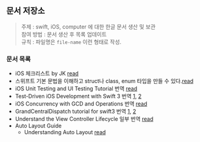 ## 문서 저장소

> 주제 : swift, iOS, computer 에 대한 한글 문서 생산 및 보관  
> 참여 방법 : 문서 생산 후 목록 업데이트  
> 규칙 : 파일명은 `file-name` 이런 형태로 작성.

### 문서 목록

- iOS 체크리스트 by JK [read](2017/ios-checklist.md)
- 스위프트 기본 문법을 이해하고 struct나 class, enum 타입을 만들 수 있다.[read](2017/struct-class-enum.md)
- iOS Unit Testing and UI Testing Tutorial 번역 [read](2017/iOS-Unit-Testing-and-UI-Testing-Tutorial.md)
- Test-Driven iOS Development with Swift 3 번역 [1](2017/Test-Driven-iOS-Development-with-swift3-1.md), [2](2017/Test-Driven-iOS-Development-with-swift3-2.md)
- iOS Concurrency with GCD and Operations 번역 [read](2017/iOS-Concurrency-with-GCD-and-Operations.md)
- GrandCentralDispatch tutorial for swift3 번역 [1](2017/GrandCentralDispatch-tutorial-for-swift3-part1.md), [2](2017/GrandCentralDispatch-tutorial-for-swift3-part2.md)
- Understand the View Controller Lifecycle 일부 번역 [read](2017/understand-the-view-controller-lifecycle.md)
- Auto Layout Guide
  - Understanding Auto Layout [read](2017/Understanding-Auto-Layout.md)